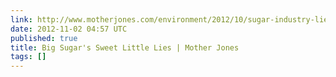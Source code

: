 ```yaml
---
link: http://www.motherjones.com/environment/2012/10/sugar-industry-lies-campaign
date: 2012-11-02 04:57 UTC
published: true
title: Big Sugar's Sweet Little Lies | Mother Jones
tags: []
---
```



